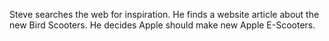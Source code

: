 Steve searches the web for inspiration. He finds a website article about the new Bird Scooters. He decides Apple should make new Apple E-Scooters.